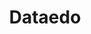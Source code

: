 ---
blog: https://dataedo.com/blog/
facebook: https://facebook.com/dataedo.tool
linkedin: https://linkedin.com/company/dataedo
logohandle: dataedo
sort: dataedo
title: Dataedo
twitter: https://x.com/dataedo
website: https://dataedo.com/
youtube: https://youtube.com/channel/UC8Q-n-rZnCDl-Iwj6igmI2g
---